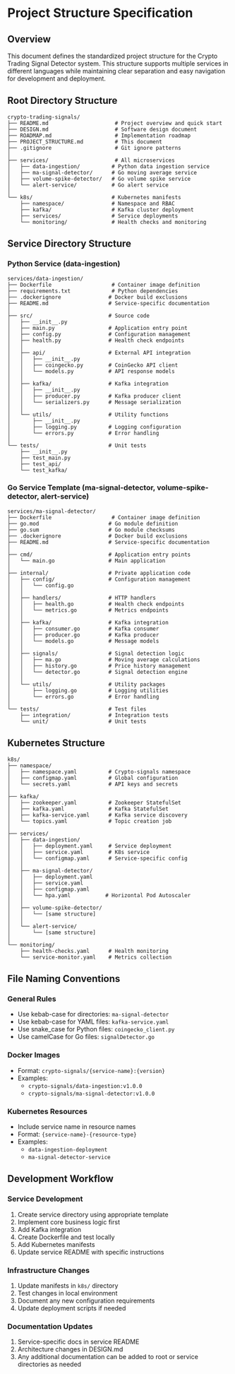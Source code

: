 # Project Structure Specification

## Overview

This document defines the standardized project structure for the Crypto Trading Signal Detector system. This structure supports multiple services in different languages while maintaining clear separation and easy navigation for development and deployment.

## Root Directory Structure

```
crypto-trading-signals/
├── README.md                     # Project overview and quick start
├── DESIGN.md                     # Software design document
├── ROADMAP.md                    # Implementation roadmap
├── PROJECT_STRUCTURE.md          # This document
├── .gitignore                    # Git ignore patterns
│
├── services/                     # All microservices
│   ├── data-ingestion/          # Python data ingestion service
│   ├── ma-signal-detector/      # Go moving average service
│   ├── volume-spike-detector/   # Go volume spike service
│   └── alert-service/           # Go alert service
│
└── k8s/                         # Kubernetes manifests
    ├── namespace/               # Namespace and RBAC
    ├── kafka/                   # Kafka cluster deployment
    ├── services/                # Service deployments
    └── monitoring/              # Health checks and monitoring
```

## Service Directory Structure

### Python Service (data-ingestion)

```
services/data-ingestion/
├── Dockerfile                   # Container image definition
├── requirements.txt             # Python dependencies
├── .dockerignore               # Docker build exclusions
├── README.md                   # Service-specific documentation
│
├── src/                        # Source code
│   ├── __init__.py
│   ├── main.py                 # Application entry point
│   ├── config.py               # Configuration management
│   ├── health.py               # Health check endpoints
│   │
│   ├── api/                    # External API integration
│   │   ├── __init__.py
│   │   ├── coingecko.py        # CoinGecko API client
│   │   └── models.py           # API response models
│   │
│   ├── kafka/                  # Kafka integration
│   │   ├── __init__.py
│   │   ├── producer.py         # Kafka producer client
│   │   └── serializers.py      # Message serialization
│   │
│   └── utils/                  # Utility functions
│       ├── __init__.py
│       ├── logging.py          # Logging configuration
│       └── errors.py           # Error handling
│
└── tests/                      # Unit tests
    ├── __init__.py
    ├── test_main.py
    ├── test_api/
    └── test_kafka/
```

### Go Service Template (ma-signal-detector, volume-spike-detector, alert-service)

```
services/ma-signal-detector/
├── Dockerfile                   # Container image definition
├── go.mod                      # Go module definition
├── go.sum                      # Go module checksums
├── .dockerignore               # Docker build exclusions
├── README.md                   # Service-specific documentation
│
├── cmd/                        # Application entry points
│   └── main.go                 # Main application
│
├── internal/                   # Private application code
│   ├── config/                 # Configuration management
│   │   └── config.go
│   │
│   ├── handlers/               # HTTP handlers
│   │   ├── health.go           # Health check endpoints
│   │   └── metrics.go          # Metrics endpoints
│   │
│   ├── kafka/                  # Kafka integration
│   │   ├── consumer.go         # Kafka consumer
│   │   ├── producer.go         # Kafka producer
│   │   └── models.go           # Message models
│   │
│   ├── signals/                # Signal detection logic
│   │   ├── ma.go               # Moving average calculations
│   │   ├── history.go          # Price history management
│   │   └── detector.go         # Signal detection engine
│   │
│   └── utils/                  # Utility packages
│       ├── logging.go          # Logging utilities
│       └── errors.go           # Error handling
│
└── tests/                      # Test files
    ├── integration/            # Integration tests
    └── unit/                   # Unit tests
```

## Kubernetes Structure

```
k8s/
├── namespace/
│   ├── namespace.yaml          # Crypto-signals namespace
│   ├── configmap.yaml          # Global configuration
│   └── secrets.yaml            # API keys and secrets
│
├── kafka/
│   ├── zookeeper.yaml          # Zookeeper StatefulSet
│   ├── kafka.yaml              # Kafka StatefulSet
│   ├── kafka-service.yaml      # Kafka service discovery
│   └── topics.yaml             # Topic creation job
│
├── services/
│   ├── data-ingestion/
│   │   ├── deployment.yaml     # Service deployment
│   │   ├── service.yaml        # K8s service
│   │   └── configmap.yaml      # Service-specific config
│   │
│   ├── ma-signal-detector/
│   │   ├── deployment.yaml
│   │   ├── service.yaml
│   │   ├── configmap.yaml
│   │   └── hpa.yaml           # Horizontal Pod Autoscaler
│   │
│   ├── volume-spike-detector/
│   │   └── [same structure]
│   │
│   └── alert-service/
│       └── [same structure]
│
└── monitoring/
    ├── health-checks.yaml      # Health monitoring
    └── service-monitor.yaml    # Metrics collection
```

## File Naming Conventions

### General Rules
- Use kebab-case for directories: `ma-signal-detector`
- Use kebab-case for YAML files: `kafka-service.yaml`
- Use snake_case for Python files: `coingecko_client.py`
- Use camelCase for Go files: `signalDetector.go`

### Docker Images
- Format: `crypto-signals/{service-name}:{version}`
- Examples: 
  - `crypto-signals/data-ingestion:v1.0.0`
  - `crypto-signals/ma-signal-detector:v1.0.0`

### Kubernetes Resources
- Include service name in resource names
- Format: `{service-name}-{resource-type}`
- Examples:
  - `data-ingestion-deployment`
  - `ma-signal-detector-service`

## Development Workflow

### Service Development
1. Create service directory using appropriate template
2. Implement core business logic first
3. Add Kafka integration
4. Create Dockerfile and test locally
5. Add Kubernetes manifests
6. Update service README with specific instructions

### Infrastructure Changes
1. Update manifests in `k8s/` directory
2. Test changes in local environment
3. Document any new configuration requirements
4. Update deployment scripts if needed

### Documentation Updates
1. Service-specific docs in service README
2. Architecture changes in DESIGN.md
3. Any additional documentation can be added to root or service directories as needed
